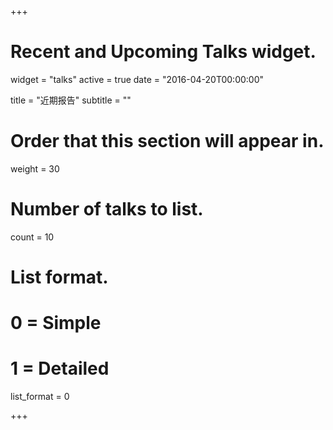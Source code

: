 +++
# Recent and Upcoming Talks widget.
widget = "talks"
active = true
date = "2016-04-20T00:00:00"

title = "近期报告"
subtitle = ""

# Order that this section will appear in.
weight = 30

# Number of talks to list.
count = 10

# List format.
#   0 = Simple
#   1 = Detailed
list_format = 0

+++

